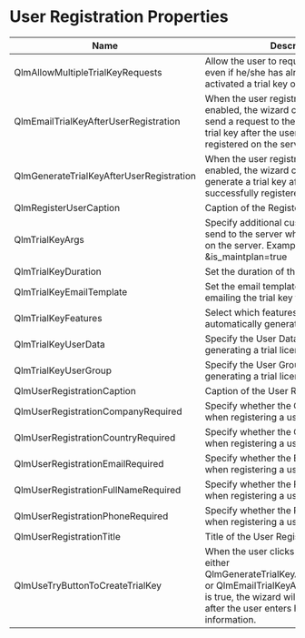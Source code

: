 # User Registration Properties

| Name                                     | Description                                                                                                                                                                                                                   |
| ---------------------------------------- | ----------------------------------------------------------------------------------------------------------------------------------------------------------------------------------------------------------------------------- |
| QlmAllowMultipleTrialKeyRequests         | Allow the user to request another trial key even if he/she has already requested and activated a trial key once.                                                                                                              |
| QlmEmailTrialKeyAfterUserRegistration    | When the user registration page is enabled, the wizard can automatically send a request to the server to email a trial key after the user is successfully registered on the server.                                           |
| QlmGenerateTrialKeyAfterUserRegistration | When the user registration page is enabled, the wizard can automatically generate a trial key after the user is successfully registered on the server.                                                                        |
| QlmRegisterUserCaption                   | Caption of the Register button.                                                                                                                                                                                               |
| QlmTrialKeyArgs                          | Specify additional custom arguments to send to the server when generating a key on the server. Example: \&is\_maintplan=true                                                                                                  |
| QlmTrialKeyDuration                      | Set the duration of the trial in days                                                                                                                                                                                         |
| QlmTrialKeyEmailTemplate                 | Set the email template to use when emailing the trial key to the user.                                                                                                                                                        |
| QlmTrialKeyFeatures                      | Select which features are enabled for the automatically generated trial key.                                                                                                                                                  |
| QlmTrialKeyUserData                      | Specify the User Data to set when generating a trial license key.                                                                                                                                                             |
| QlmTrialKeyUserGroup                     | Specify the User Group to set when generating a trial license key.                                                                                                                                                            |
| QlmUserRegistrationCaption               | Caption of the User Registration page.                                                                                                                                                                                        |
| QlmUserRegistrationCompanyRequired       | Specify whether the Company is required when registering a user.                                                                                                                                                              |
| QlmUserRegistrationCountryRequired       | Specify whether the Country is required when registering a user.                                                                                                                                                              |
| QlmUserRegistrationEmailRequired         | Specify whether the Email is required when registering a user.                                                                                                                                                                |
| QlmUserRegistrationFullNameRequired      | Specify whether the Full name is required when registering a user.                                                                                                                                                            |
| QlmUserRegistrationPhoneRequired         | Specify whether the Phone is required when registering a user.                                                                                                                                                                |
| QlmUserRegistrationTitle                 | Title of the User Registration page.                                                                                                                                                                                          |
| QlmUseTryButtonToCreateTrialKey          | When the user clicks the Try button, if either QlmGenerateTrialKeyAfterUserRegistration or QlmEmailTrialKeyAfterUserRegistration is true, the wizard will generate a trial key after the user enters his contact information. |
